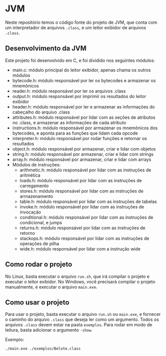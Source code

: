 # JVM

Neste repositório temos o código fonte do projeto de JVM, que conta com um interpretador de arquivos `.class`, e um leitor exibidor de arquivos `.class`.

## Desenvolvimento da JVM

Este projeto foi desenvolvido em C, e foi dividido nos seguintes módulos:

- main.c: módulo principal do leitor exibidor, apenas chama os outros módulos
- bytecode.h: módulo responsável por ler os bytecodes e armazenar os mnemônicos
- reader.h: módulo responsável por ler os arquivos .class
- output.h: módulo responsável por imprimir os resultados do leitor exibidor
- header.h: módulo responsável por ler e armazenar as informações do cabeçalho do arquivo .class
- attributes.h: módulo responsável por lidar com as seções de atributos no .class, e armazenar as informações de cada atributo
- instructions.h: módulo responsável por armazenar os mnemônicos dos bytecodes, e aponta para as funções que lidam cada opcode
- interpreter.h: módulo responsável por rodar funções e retornar os resultados
- object.h: módulo responsável por armazenar, criar e lidar com objetos
- string.h: módulo responsável por armazenar, criar e lidar com strings
- array.h: módulo responsável por armazenar, criar e lidar com arrays
- Módulos de instruções:
  - arithmetic.h: módulo responsável por lidar com as instruções de aritmética
  - loads.h: módulo responsável por lidar com as instruções de carregamento
  - stores.h: módulo responsável por lidar com as instruções de armazenamento
  - table.h: módulo responsável por lidar com as instruções de tabelas
  - invoke.h: módulo responsável por lidar com as instruções de invocação
  - conditional.h: módulo responsável por lidar com as instruções de condicional, e jumps
  - returns.h: módulo responsável por lidar com as instruções de retorno
  - stackops.h: módulo responsável por lidar com as instruções de operações de pilha
  - wide.h: módulo responsável por lidar com a instrução wide

## Como rodar o projeto

No Linux, basta executar o arquivo `run.sh`, que irá compilar o projeto e executar o leitor exibidor.
No Windows, você precisará compilar o projeto manualmente, e executar o arquivo `main.exe`.

## Como usar o projeto

Para usar o projeto, basta executar o arquivo `run.sh` ou `main.exe`, e fornecer o caminho do arquivo `.class` que deseja ler como um argumento. Todos os arquivos `.class` devem estar na pasta `exemplos`. Para rodar em modo de leitura, basta adicionar o argumento `-show`.

Exemplo:

```
./main.exe ./exemplos/Belote.class
```
